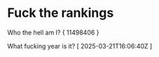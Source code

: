 # Fuck the rankings

Who the hell am I?
{ 11498406 }

What fucking year is it?
[ 2025-03-21T16:06:40Z ]
